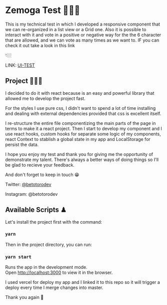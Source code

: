 # Zemoga Test 🚀🤘🏼

This is my technical test in which I developed a responsive component that we can re-organized in a list view or a Grid one. Also it is possible to interact with it and vote in a positive or negative way for the the 6 character that are allowed, and we can vote as many times as we want to. IF you can check it out take a look in this link

👇🏼

LINK: [UI-TEST](https://ui-test-zeta.vercel.app/)

## Project 👨🏼‍💻

I decided to do it with react because is an easy and powerful library that allowed me to develop the project fast.

For the styles I use pure css, I didn't want to spend a lot of time installing and dealing with external dependencies provided that css is excellent itself.

I re-structure the entire file
componentizing the main parts of the page in terms to make it a react project. Then I start to develop my component and I use react hooks, custom hooks for separate some logic of my components, react Context to stablish a global state in my app and LocalStorage for persist the data.

I hope you enjoy my test and thank you for giving me the opportunity of demonstrate my talent. There's always a better ways of doing things so I'll be glad to recieve your feedback.

And don't forget to keep in touch 😁

Twitter: [@betotorodev](https://twitter.com/betotorodev)

Instagram: @betotorodev

## Available Scripts ♟

Let's install the project first with the command:

### `yarn`

Then in the project directory, you can run:

### `yarn start`

Runs the app in the development mode.\
Open [http://localhost:3000](http://localhost:3000) to view it in the browser.

I used vercel for deploy my app and I linked it to this repo so it will trigger a deploy every time I merge changes into master.

Thank you again 🤗
